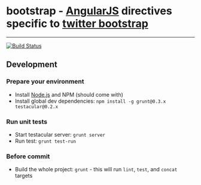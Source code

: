 # bootstrap - [AngularJS](http://angularjs.org/) directives specific to [twitter bootstrap](http://twitter.github.com/bootstrap/)

***

[![Build Status](https://secure.travis-ci.org/angular-ui/bootstrap.png)](http://travis-ci.org/angular-ui/bootstrap)

## Development
### Prepare your environment
* Install [Node.js](http://nodejs.org/) and NPM (should come with)
* Install global dev dependencies: `npm install -g grunt@0.3.x testacular@0.2.x`

### Run unit tests
* Start testacular server: `grunt server`
* Run test: `grunt test-run`

### Before commit
* Build the whole project: `grunt` - this will run `lint`, `test`, and `concat` targets